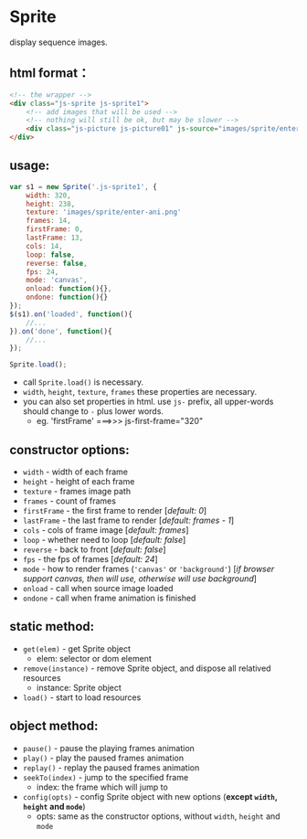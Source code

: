 # Sprite
display sequence images.

## html format：
```html
<!-- the wrapper -->
<div class="js-sprite js-sprite1">
    <!-- add images that will be used -->
    <!-- nothing will still be ok, but may be slower -->
    <div class="js-picture js-picture01" js-source="images/sprite/enter-ani.png"></div>
</div>
```

## usage:
```javascript
var s1 = new Sprite('.js-sprite1', {
    width: 320,
    height: 238,
	texture: 'images/sprite/enter-ani.png'
	frames: 14,
	firstFrame: 0,
	lastFrame: 13,
	cols: 14,
	loop: false,
	reverse: false,
	fps: 24,
    mode: 'canvas',
    onload: function(){},
    ondone: function(){}
});
$(s1).on('loaded', function(){
    //...
}).on('done', function(){
    //...
});

Sprite.load();
```
* call `Sprite.load()` is necessary.
* `width`, `height`, `texture`, `frames` these properties are necessary.
* you can also set properties in html. use `js-` prefix, all upper-words should change to `-` plus lower words.
  * eg. 'firstFrame'  ===>>>  js-first-frame="320"

## constructor options:
* `width` - width of each frame
* `height` - height of each frame
* `texture` - frames image path
* `frames` - count of frames
* `firstFrame` - the first frame to render [*default: 0*]
* `lastFrame` - the last frame to render [*default: frames - 1*]
* `cols` - cols of frame image [*default: frames*]
* `loop` - whether need to loop [*default: false*]
* `reverse` - back to front [*default: false*]
* `fps` - the fps of frames [*default: 24*]
* `mode` - how to render frames (`'canvas'` or `'background'`) [*if browser support canvas, then will use, otherwise will use background*]
* `onload` - call when source image loaded
* `ondone` - call when frame animation is finished

## static method:
* `get(elem)` - get Sprite object
	* elem: selector or dom element
* `remove(instance)` - remove Sprite object, and dispose all relatived resources
	* instance: Sprite object
* `load()` - start to load resources

## object method:
* `pause()` - pause the playing frames animation
* `play()` - play the paused frames animation
* `replay()` - replay the paused frames animation
* `seekTo(index)` - jump to the specified frame 
	* index: the frame which will jump to
* `config(opts)` - config Sprite object with new options (**except `width`, `height` and `mode`**)
	* opts: same as the constructor options, without `width`, `height` and `mode`